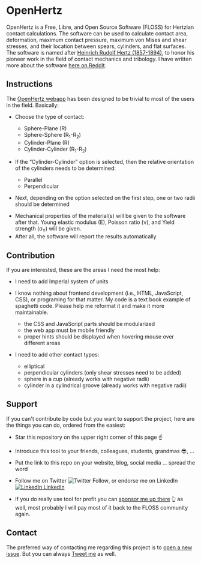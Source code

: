 # OpenHertz

OpenHertz is a Free, Libre, and Open Source Software (FLOSS) for Hertzian contact calculations. The software can be used to calculate contact area, deformation, maximum contact pressure, maximum von Mises and shear stresses, and their location between spears, cylinders, and flat surfaces. The software is named after [Heinrich Rudolf Hertz (1857-1894)](https://en.wikipedia.org/wiki/Heinrich_Hertz), to honor his pioneer work in the field of contact mechanics and tribology. I have written more about the software [here on Reddit](https://www.reddit.com/r/MechanicalEngineering/comments/m0r66y/introducing_openhertz_opensource_hertzian_contact/?utm_source=share&utm_medium=web2x&context=3).

## Instructions

The [OpenHertz webapp](https://foadsf.github.io/OpenHertz/) has been designed to be trivial to most of the users in the field. Basically:

<!-- ## Installation

- No installation is required. Just go to [the website](https://foadsf.github.io/OpenHertz/) and start using it.

- But if you want to use it locally, download this repository in ZIP format and unarchive it somewhere on your computer.

<!-- ![Download the zip](pics/download.png) -->
<!-- <pre>
<p align="center">
  <img src="pics/download.png" width="350" title="Download the zip">
</p>
</pre> -->

<!-- ## Instructions

- run the `index.html` file -->

- Choose the type of contact:

  - Sphere-Plane (R)
  - Sphere-Sphere (R<sub>1</sub>-R<sub>2</sub>)
  - Cylinder-Plane (R)
  - Cylinder-Cylinder (R<sub>1</sub>-R<sub>2</sub>)

- If the “Cylinder-Cylinder” option is selected, then the relative orientation of the cylinders needs to be determined:
  - Parallel
  - Perpendicular
    <!-- * Angled (α) -->

- Next, depending on the option selected on the first step, one or two radii should be determined
<!-- - If the two sides of the contact are different materials or the same will be determined next. -->
- Mechanical properties of the material(s) will be given to the software after that. Young elastic modulus (E), Poisson ratio (ν), and Yield strength (σ<sub>Y</sub>) will be given.
- After all, the software will report the results automatically

<!-- ## FAQ: -->

<!-- - Why not supporting the imperial system of units? Please grow up, US! -->
<!-- - Why not have a graphical user interface (GUI)? Who knows, maybe in the future it will be added -->
<!-- - Why writing a software in PowerShell? It seems like the only scripting language included in all the Windows corporate machines that the potential audience of this software use. -->

## Contribution

If you are interested, these are the areas I need the most help:

- I need to add Imperial system of units
- I know nothing about frontend development (i.e., HTML, JavaScript, CSS), or programing for that matter. My code is a text book example of spaghetti code. Please help me reformat it and make it more maintainable.
  - the CSS and JavaScript parts should be modularized
  - the web app must be mobile friendly
  - proper hints should be displayed when hovering mouse over different areas
- I need to add other contact types:

  - elliptical
  - perpendicular cylinders (only shear stresses need to be added)
  - sphere in a cup (already works with negative radii)
  - cylinder in a cylindrical groove (already works with negative radii)

## Support

If you can't contribute by code but you want to support the project, here are the things you can do, ordered from the easiest:

- Star this repository on the upper right corner of this page ☝
- Introduce this tool to your friends, colleagues, students, grandmas 😎, ...
- Put the link to this repo on your website, blog, social media ... spread the word
- Follow me on Twitter ![Twitter Follow](https://img.shields.io/twitter/follow/fsfarimani?label=Follow&style=social), or endorse me on LinkedIn [![LinkedIn](https://i.stack.imgur.com/gVE0j.png) LinkedIn](https://www.linkedin.com/in/fsfarimani/)

- If you do really use tool for profit you can [sponsor me up there](https://github.com/sponsors/Foadsf) 👆 as well, most probably I will pay most of it back to the FLOSS community again.

## Contact

The preferred way of contacting me regarding this project is to [open a new issue](https://github.com/Foadsf/OpenHertz/issues). But you can always [Tweet me](https://twitter.com/fsfarimani) as well.

<!-- ## Glossary

### Hardness

- Brinell - HB
- Rockwell C - HRC
- Rockwell B - HRB
- Vickers - HV -->
